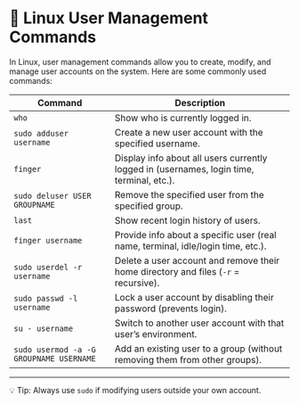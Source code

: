 # 👤 Linux User Management Commands

In Linux, user management commands allow you to create, modify, and manage user accounts on the system. Here are some commonly used commands:

| Command | Description |
|---------|-------------|
| `who` | Show who is currently logged in. |
| `sudo adduser username` | Create a new user account with the specified username. |
| `finger` | Display info about all users currently logged in (usernames, login time, terminal, etc.). |
| `sudo deluser USER GROUPNAME` | Remove the specified user from the specified group. |
| `last` | Show recent login history of users. |
| `finger username` | Provide info about a specific user (real name, terminal, idle/login time, etc.). |
| `sudo userdel -r username` | Delete a user account and remove their home directory and files (`-r` = recursive). |
| `sudo passwd -l username` | Lock a user account by disabling their password (prevents login). |
| `su - username` | Switch to another user account with that user’s environment. |
| `sudo usermod -a -G GROUPNAME USERNAME` | Add an existing user to a group (without removing them from other groups). |

---

💡 Tip: Always use `sudo` if modifying users outside your own account.
